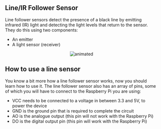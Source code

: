 ## Line/IR Follower Sensor
Line follower sensors detect the presence of a black line by emitting infrared (IR) light and detecting the light levels that return to the sensor. They do this using two components: 
- An emitter
- A light sensor (receiver)
<p align="center">

  <img src="https://user-images.githubusercontent.com/112697142/230352474-a23c896c-584f-4dc7-a559-e2915b4881b6.gif" alt="animated" />
  
</p>

## How to use a line sensor
You know a bit more how a line follower sensor works, now you should learn how to use it. The line follower sensor also has an array of pins, some of which you will have to connect to the Raspberry Pi you are using:

- VCC needs to be connected to a voltage in between 3.3 and 5V, to power the device
- GND is the ground pin that is required to complete the circuit
- AO is the analogue output (this pin will not work with the Raspberry Pi)
- DO is the digital output pin (this pin will work with the Raspberry Pi)
